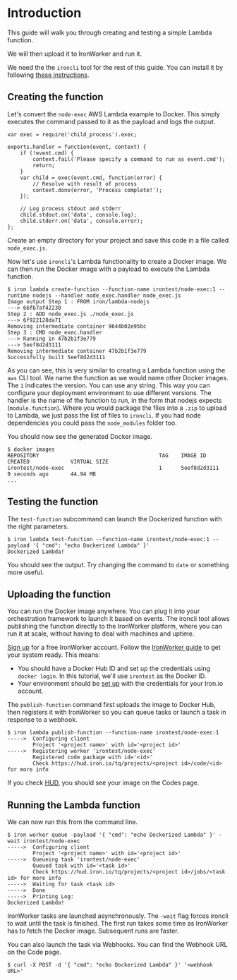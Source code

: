 # Introduction

This guide will walk you through creating and testing a simple Lambda function.

We will then upload it to IronWorker and run it.

We need the the `ironcli` tool for the rest of this guide. You can install it
by following [these instructions](https://github.com/iron-io/ironcli).

## Creating the function

Let's convert the `node-exec` AWS Lambda example to Docker. This simply
executes the command passed to it as the payload and logs the output.

    var exec = require('child_process').exec;
    
    exports.handler = function(event, context) {
        if (!event.cmd) {
            context.fail('Please specify a command to run as event.cmd');
            return;
        }
        var child = exec(event.cmd, function(error) {
            // Resolve with result of process
            context.done(error, 'Process complete!');
        });
    
        // Log process stdout and stderr
        child.stdout.on('data', console.log);
        child.stderr.on('data', console.error);
    };

Create an empty directory for your project and save this code in a file called
`node_exec.js`.

Now let's use `ironcli`'s Lambda functionality to create a Docker image. We can
then run the Docker image with a payload to execute the Lambda function.

    $ iron lambda create-function --function-name irontest/node-exec:1 --runtime nodejs --handler node_exec.handler node_exec.js
    Image output Step 1 : FROM iron/lambda-nodejs
    ---> 66fb7af42230
    Step 2 : ADD node_exec.js ./node_exec.js
    ---> 6f922128da71
    Removing intermediate container 9644b02e95bc
    Step 3 : CMD node_exec.handler
    ---> Running in 47b2b1f3e779
    ---> 5eef8d2d3111
    Removing intermediate container 47b2b1f3e779
    Successfully built 5eef8d2d3111

As you can see, this is very similar to creating a Lambda function using the
`aws` CLI tool. We name the function as we would name other Docker images. The
`1` indicates the version. You can use any string. This way you can configure
your deployment environment to use different versions. The handler is
the name of the function to run, in the form that nodejs expects
(`module.function`). Where you would package the files into a `.zip` to upload
to Lambda, we just pass the list of files to `ironcli`. If you had node
dependencies you could pass the `node_modules` folder too.

You should now see the generated Docker image.

    $ docker images
    REPOSITORY                                      TAG    IMAGE ID         CREATED             VIRTUAL SIZE
    irontest/node-exec                              1      5eef8d2d3111     9 seconds ago       44.94 MB
    ...

## Testing the function

The `test-function` subcommand can launch the Dockerized function with the
right parameters.

    $ iron lambda test-function --function-name irontest/node-exec:1 --payload '{ "cmd": "echo Dockerized Lambda" }'
    Dockerized Lambda!

You should see the output. Try changing the command to `date` or something more
useful.

## Uploading the function

You can run the Docker image anywhere. You can plug it into your orchestration
framework to launch it based on events. The ironcli tool allows publishing the
function directly to the IronWorker platform, where you can run it at scale,
without having to deal with machines and uptime.

[Sign up](signup) for a free IronWorker account. Follow the [IronWorker
guide][iwguide] to get your system ready. This means:

- You should have a Docker Hub ID and set up the credentials using `docker
  login`. In this tutorial, we'll use `irontest` as the Docker ID.
- Your environment should be [set up][iron-vars] with the credentials for your Iron.io account.

[signup]: http://www.iron.io/get-started/#start-trial
[iwguide]: http://dev.iron.io/worker/getting_started/
[iron-vars]: http://dev.iron.io/worker/reference/configuration/

The `publish-function` command first uploads the image to Docker Hub, then
registers it with IronWorker so you can queue tasks or launch a task in
response to a webhook.

    $ iron lambda publish-function --function-name irontest/node-exec:1
    ----->  Configuring client
            Project '<project name>' with id='<project id>'
    ----->  Registering worker 'irontest/node-exec'
            Registered code package with id='<id>'
            Check https://hud.iron.io/tq/projects/<project id>/code/<id> for more info

If you check [HUD](https://hud.iron.io), you should see your image on the Codes
page.

## Running the Lambda function

We can now run this from the command line.

    $ iron worker queue -payload '{ "cmd": "echo Dockerized Lambda" }' -wait irontest/node-exec
    ----->  Configuring client
            Project '<project name>' with id='<project id>'
    ----->  Queueing task 'irontest/node-exec'
            Queued task with id='<task id>'
            Check https://hud.iron.io/tq/projects/<project id>/jobs/<task id> for more info
    ----->  Waiting for task <task id>
    ----->  Done
    ----->  Printing Log:
    Dockerized Lambda!

IronWorker tasks are launched asynchronously. The `-wait` flag forces ironcli
to wait until the task is finished. The first run takes some time as
IronWorker has to fetch the Docker image. Subsequent runs are faster.

You can also launch the task via Webhooks. You can find the Webhook URL on the
Code page.

    $ curl -X POST -d '{ "cmd": "echo Dockerized Lambda" }' '<webhook URL>'

